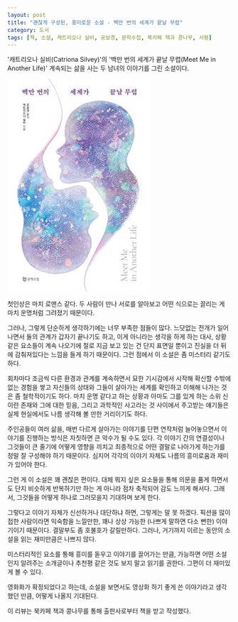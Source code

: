 ```yaml
---
layout: post
title: "괜찮게 구성된, 흥미로운 소설 - 백만 번의 세계가 끝날 무렵"
category: 도서
tags: [책, 소설, 캐트리오나 실비, 공보경, 문학수첩, 북카페 책과 콩나무, 서평]
---
```


'캐트리오나 실비(Catriona Silvey)'의
'백만 번의 세계가 끝날 무렵(Meet Me in Another Life)'
계속되는 삶을 사는 두 남녀의 이야기를 그린 소설이다.

![표지](/images/book/meet-me-in-another-life-book.jpg)

첫인상은 마치 로맨스 같다.
두 사람이 만나 서로를 알아보고
어떤 식으로는 끌리는 게 마치 운명처럼 그려졌기 때문이다.

그러나, 그렇게 단순하게 생각하기에는 너무 부족한 점들이 많다.
느닷없는 전개가 일어나면서 둘의 관계가 갑자기 끝나기도 하고,
이게 아니라는 생각을 하게 하는 대사, 상황 같은 요소들이 계속 나오기에
절로 지금 보고 있는 건 단지 표면일 뿐이고
진실을 더 뒤에 감춰져있다는 느낌을 들게 하기 때문이다.
그런 점에서 이 소설은 좀 미스터리 같기도 하다.

회차마다 조금씩 다른 환경과 관계를 계속하면서
묘한 기시감에서 시작해
확신할 수밖에 없는 경험을 쌓고
자신들의 상태와 그들이 살아가는 세계를 확인하고 이해해 나가는 것은
좀 철학적이기도 하다.
마치 운명 같다고 하는 상황과 아마도 그를 있게 하는 소위 신이란 존재와 그에 대한 믿음,
그리고 과학적인 사고라는 것 사이에서 주고받는 얘기들은
실제 현실에서도 나름 생각해 볼 만한 거리이기도 하다.

주인공들이 여러 삶을, 매번 다르게 살아가는 이야기를
단편 연작처럼 늘어놓으면서 이야기를 진행하는 방식은
자칫하면 큰 악수가 될 수도 있다.
각 이야기 간의 연결성이나
그것들이 큰 줄기에 어떻게 영향을 끼치고
최종적으로 어떤 결말로 나아가게 하는가를 정말 잘 구성해야 하기 때문이다.
심지어 각각의 이야기 자체도 나름의 흥미로움과 재미가 있어야 한다.

그런 게 이 소설은 꽤 괜찮은 편이다.
대체 뭐지 싶은 요소들을 통해 의문을 품게 하면서도
단지 비슷하게 반복하기만 하는 게 아니라 점차 축적되어 감도 느끼게 해서다.
그래서, 그것들을 어떻게 하나로 그러모을지 기대하며 보게 한다.

그렇다고 이야기 자체가 신선하거나 대단하냐 하면, 그렇게는 말 못 하겠다.
픽션을 많이 접한 사람이라면 익숙함을 느낄만한, 꽤나 상상 가능한 (나쁘게 말하면 다소 뻔한) 이야기이기 때문이다.
결말부도 좀 호불호가 갈릴만하다.
그러나, 거기까지 이르는 동안의 소설을 읽는 재미만큼은 나쁘지 않다.

미스터리적인 요소를 통해 흥미를 돋우고 이야기를 끌어가는 만큼,
가능하면 어떤 소설인지 알려주는 소개글이나 추천평 같은 것도 보지 말고 읽기를 권한다.
그편이 더 재미있게 볼 수 있다.

영화화가 확정되었다고 하는데,
소설을 보면서도 영상화 하기 좋게 쓴 이야기라고 생각했던 만큼,
어떻게 나올지 기대된다.



<div class="im im-info">
이 리뷰는 북카페 책과 콩나무를 통해 출판사로부터 책을 받고 작성했다.
</div>
